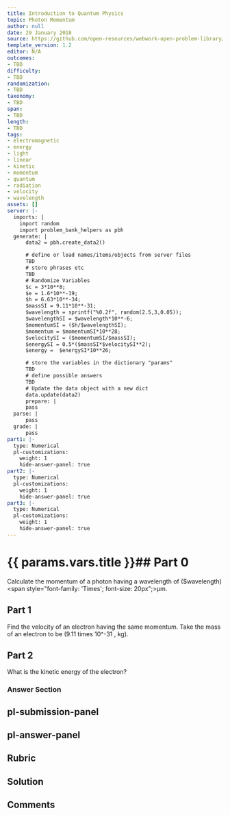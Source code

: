 ```yaml
---
title: Introduction to Quantum Physics
topic: Photon Momentum
author: null
date: 29 January 2018
source: https://github.com/open-resources/webwork-open-problem-library/tree/master/Contrib/BrockPhysics/College_Physics_Urone/29.Introduction_to_Quantum_Physics/29-04.Photon_Momentum/NU_U17_29_04_005.pg
template_version: 1.2
editor: N/A
outcomes:
- TBD
difficulty:
- TBD
randomization:
- TBD
taxonomy:
- TBD
span:
- TBD
length:
- TBD
tags:
- electromagnetic
- energy
- light
- linear
- kinetic
- momentum
- quantum
- radiation
- velocity
- wavelength
assets: []
server: |-
  imports: |
    import random
    import problem_bank_helpers as pbh
  generate: |
      data2 = pbh.create_data2()

      # define or load names/items/objects from server files
      TBD
      # store phrases etc
      TBD
      # Randomize Variables
      $c = 3*10**8;
      $e = 1.6*10**-19;
      $h = 6.63*10**-34;
      $massSI = 9.11*10**-31;
      $wavelength = sprintf("%0.2f", random(2.5,3,0.05));
      $wavelengthSI = $wavelength*10**-6;
      $momentumSI = ($h/$wavelengthSI);
      $momentum = $momentumSI*10**28;
      $velocitySI = ($momentumSI/$massSI);
      $energySI = 0.5*($massSI*$velocitySI**2);
      $energy =  $energySI*10**26;

      # store the variables in the dictionary "params"
      TBD
      # define possible answers
      TBD
      # Update the data object with a new dict
      data.update(data2)
      prepare: |
      pass
  parse: |
      pass
  grade: |
      pass
part1: |-
  type: Numerical
  pl-customizations:
    weight: 1
    hide-answer-panel: true
part2: |-
  type: Numerical
  pl-customizations:
    weight: 1
    hide-answer-panel: true
part3: |-
  type: Numerical
  pl-customizations:
    weight: 1
    hide-answer-panel: true
---
```


# {{ params.vars.title }}## Part 0 
Calculate the momentum of a photon having a wavelength of ($wavelength) <span style="font-family: 'Times'; font-size: 20px";>&mu;m</span>. 
## Part 1 
Find the velocity of an electron having the same momentum. Take the mass of an electron to be (9.11 times 10^-31 , kg). 
## Part 2 
What is the kinetic energy of the electron? 


### Answer Section 


## pl-submission-panel 


## pl-answer-panel 


## Rubric 


## Solution 


## Comments 


